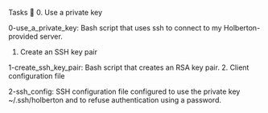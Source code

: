 Tasks 📃
0. Use a private key

0-use_a_private_key: Bash script that uses ssh to connect to my Holberton-provided server.
1. Create an SSH key pair

1-create_ssh_key_pair: Bash script that creates an RSA key pair.
2. Client configuration file

2-ssh_config: SSH configuration file configured to use the private key ~/.ssh/holberton and to refuse authentication using a password.
